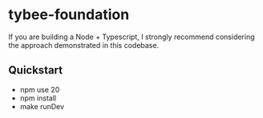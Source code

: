 # tybee-foundation

If you are building a Node + Typescript, I strongly recommend considering the approach demonstrated in this codebase.

## Quickstart
* npm use 20
* npm install
* make runDev